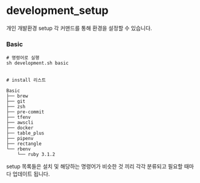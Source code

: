 # development_setup

개인 개발환경 setup
각 커맨드를 통해 환경을 설정할 수 있습니다.

### Basic
```
# 명령어로 실행
sh development.sh basic


# install 리스트

Basic
├── brew
├── git
├── zsh
├── pre-commit
├── tfenv
├── awscli
├── docker
├── table_plus
├── pipenv
├── rectangle
└── rbenv
    └── ruby 3.1.2

```

setup 목록들은 설치 및 해당하는 명령어가 비슷한 것 끼리 각각 분류되고 필요할 때마다 업데이트 됩니다.
